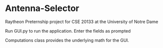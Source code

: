 # Antenna-Selector
Raytheon Preternship project for CSE 20133 at the University of Notre Dame

Run GUI.py to run the application.
Enter the fields as prompted

Computations class provides the underlying math for the GUI.
